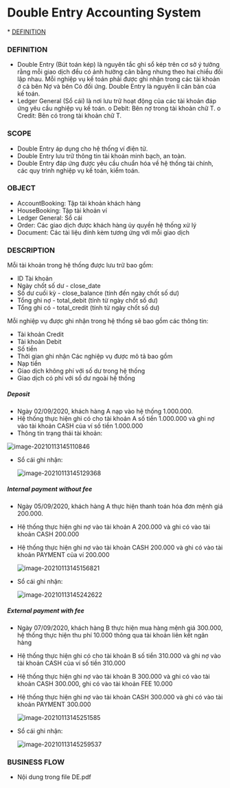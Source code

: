 # Double Entry Accounting System

<!--ts-->
\* [DEFINITION](#DEFINITION)
<!--te-->

### DEFINITION

-	Double Entry (Bút toán kép) là nguyên tắc ghi sổ kép trên cơ sở ý tưởng rằng mỗi giao dịch đều có ảnh hưởng cân bằng nhưng theo hai chiều đối lập nhau. Mỗi nghiệp vụ kế toán phải được ghi nhận trong các tài khoản ở cả bên Nợ và bên Có đối ứng. Double Entry là nguyên lí căn bản của kế toán.
-	Ledger General (Sổ cái) là nơi lưu trữ hoạt động của các tài khoản đáp ứng yêu cầu nghiệp vụ kế toán.
o	Debit: Bên nợ trong tài khoản chữ T.
o	Credit: Bên có trong tài khoản chữ T.

### SCOPE

-	Double Entry áp dụng cho hệ thống ví điện tử.
-	Double Entry lưu trữ thông tin tài khoản minh bạch, an toàn.
-	Double Entry đáp ứng được yêu cầu chuẩn hóa về hệ thống tài chính, các quy trình nghiệp vụ kế toán, kiểm toán.

### OBJECT

-	AccountBooking: Tập tài khoản khách hàng
-	HouseBooking: Tập tài khoản ví
-	Ledger General: Sổ cái
-	Order: Các giao dịch được khách hàng ủy quyền hệ thống xử lý
-	Document: Các tài liệu đính kèm tương ứng với mỗi giao dịch

### DESCRIPTION

Mỗi tài khoản trong hệ thống được lưu trữ bao gồm:

-	ID Tài khoản
-	Ngày chốt số dư - close_date
-	Số dư cuối kỳ - close_balance (tính đến ngày chốt số dư)
-	Tổng ghi nợ - total_debit (tính từ ngày chốt số dư)
-	Tổng ghi có - total_credit (tính từ ngày chốt số dư)

Mỗi nghiệp vụ được ghi nhận trong hệ thống sẽ bao gồm các thông tin:
-	Tài khoản Credit
-	Tài khoản Debit
-	Số tiền
-	Thời gian ghi nhận
Các nghiệp vụ được mô tả bao gồm
-	Nạp tiền
-	Giao dịch không phí với số dư trong hệ thống
-	Giao dịch có phí với số dư ngoài hệ thống

##### Deposit

-	Ngày 02/09/2020, khách hàng A nạp vào hệ thống 1.000.000. 
-	Hệ thống thực hiện ghi có cho tài khoản A số tiền 1.000.000 và ghi nợ vào tài khoản CASH của ví số tiền 1.000.000
-	Thông tin trạng thái tài khoản:

![image-20210113145110846](E:\Repositories\Github\DevOps\Documents\Fintech\image-20210113145110846.png)

- Sổ cái ghi nhận:

  <img src="E:\Repositories\Github\DevOps\Documents\Fintech\image-20210113145129368.png" alt="image-20210113145129368"  />

##### Internal payment without fee

- Ngày 05/09/2020, khách hàng A thực hiện thanh toán hóa đơn mệnh giá 200.000.

- Hệ thống thực hiện ghi nợ vào tài khoản A 200.000 và ghi có vào tài khoản CASH 200.000

- Hệ thống thực hiện ghi nợ vào tài khoản CASH 200.000 và ghi có vào tài khoản PAYMENT của ví 200.000

  ![image-20210113145156821](E:\Repositories\Github\DevOps\Documents\Fintech\image-20210113145156821.png)

- Sổ cái ghi nhận:

  ![image-20210113145242622](E:\Repositories\Github\DevOps\Documents\Fintech\image-20210113145242622.png)

##### External payment with fee

- Ngày 07/09/2020, khách hàng B thực hiện mua hàng mệnh giá 300.000, hệ thống thực hiện thu phí 10.000 thông qua tài khoản liên kết ngân hàng

- Hệ thống thực hiện ghi có cho tài khoản B số tiền 310.000 và ghi nợ vào tài khoản CASH của ví số tiền 310.000

- Hệ thống thực hiện ghi nợ vào tài khoản B 300.000 và ghi có vào tài khoản CASH 300.000, ghi có vào tài khoản FEE 10.000

- Hệ thống thực hiện ghi nợ vào tài khoản CASH 300.000 và ghi có vào tài khoản PAYMENT 300.000

  ![image-20210113145251585](E:\Repositories\Github\DevOps\Documents\Fintech\image-20210113145251585.png)

- Sổ cái ghi nhận:

  ![image-20210113145259537](E:\Repositories\Github\DevOps\Documents\Fintech\image-20210113145259537.png)

### BUSINESS FLOW

-	Nội dung trong file DE.pdf
